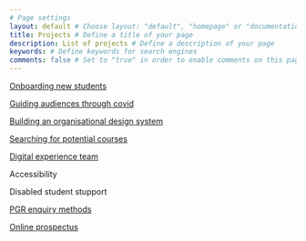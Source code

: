 ```yaml
---
# Page settings
layout: default # Choose layout: "default", "homepage" or "documentation-archive"
title: Projects # Define a title of your page
description: List of projects # Define a description of your page
keywords: # Define keywords for search engines
comments: false # Set to "true" in order to enable comments on this page. Make sure you properly setup "disqus_forum_shortname" variable in "_config.yml"
---
```



[Onboarding new students](portfolio/welcome.md)

[Guiding audiences through covid](portfolio/covid.md)

[Building an organisational design system](portfolio/designsystem.md)

[Searching for potential courses](portfolio/homepage.md)

[Digital experience team](portfolio/homepage.md)

Accessibility

Disabled student stupport

[PGR enquiry methods](projPGR.md)

[Online prospectus](portfolio/onlineprospectus.md)







